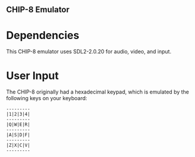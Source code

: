 ## CHIP-8 Emulator
# Dependencies
This CHIP-8 emulator uses SDL2-2.0.20 for audio, video, and input.
# User Input
The CHIP-8 originally had a hexadecimal keypad, which is emulated by the
following keys on your keyboard:
```
---------
|1|2|3|4|
---------
|Q|W|E|R|
---------
|A|S|D|F|
---------
|Z|X|C|V|
---------
```
